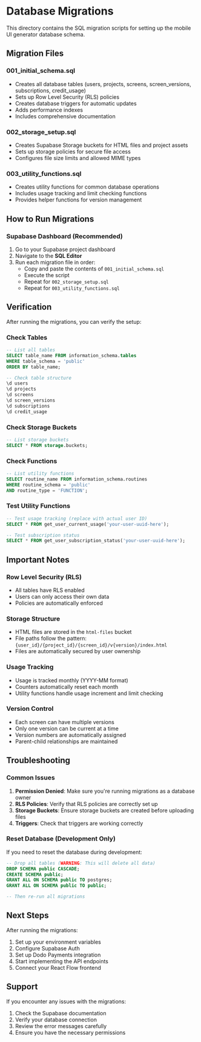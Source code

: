 # Database Migrations

This directory contains the SQL migration scripts for setting up the mobile UI generator database schema.

## Migration Files

### 001_initial_schema.sql
- Creates all database tables (users, projects, screens, screen_versions, subscriptions, credit_usage)
- Sets up Row Level Security (RLS) policies
- Creates database triggers for automatic updates
- Adds performance indexes
- Includes comprehensive documentation

### 002_storage_setup.sql
- Creates Supabase Storage buckets for HTML files and project assets
- Sets up storage policies for secure file access
- Configures file size limits and allowed MIME types

### 003_utility_functions.sql
- Creates utility functions for common database operations
- Includes usage tracking and limit checking functions
- Provides helper functions for version management

## How to Run Migrations

### Supabase Dashboard (Recommended)

1. Go to your Supabase project dashboard
2. Navigate to the **SQL Editor**
3. Run each migration file in order:
   - Copy and paste the contents of `001_initial_schema.sql`
   - Execute the script
   - Repeat for `002_storage_setup.sql`
   - Repeat for `003_utility_functions.sql`

## Verification

After running the migrations, you can verify the setup:

### Check Tables
```sql
-- List all tables
SELECT table_name FROM information_schema.tables 
WHERE table_schema = 'public' 
ORDER BY table_name;

-- Check table structure
\d users
\d projects
\d screens
\d screen_versions
\d subscriptions
\d credit_usage
```

### Check Storage Buckets
```sql
-- List storage buckets
SELECT * FROM storage.buckets;
```

### Check Functions
```sql
-- List utility functions
SELECT routine_name FROM information_schema.routines 
WHERE routine_schema = 'public' 
AND routine_type = 'FUNCTION';
```

### Test Utility Functions
```sql
-- Test usage tracking (replace with actual user ID)
SELECT * FROM get_user_current_usage('your-user-uuid-here');

-- Test subscription status
SELECT * FROM get_user_subscription_status('your-user-uuid-here');
```

## Important Notes

### Row Level Security (RLS)
- All tables have RLS enabled
- Users can only access their own data
- Policies are automatically enforced

### Storage Structure
- HTML files are stored in the `html-files` bucket
- File paths follow the pattern: `{user_id}/{project_id}/{screen_id}/v{version}/index.html`
- Files are automatically secured by user ownership

### Usage Tracking
- Usage is tracked monthly (YYYY-MM format)
- Counters automatically reset each month
- Utility functions handle usage increment and limit checking

### Version Control
- Each screen can have multiple versions
- Only one version can be current at a time
- Version numbers are automatically assigned
- Parent-child relationships are maintained

## Troubleshooting

### Common Issues

1. **Permission Denied**: Make sure you're running migrations as a database owner
2. **RLS Policies**: Verify that RLS policies are correctly set up
3. **Storage Buckets**: Ensure storage buckets are created before uploading files
4. **Triggers**: Check that triggers are working correctly

### Reset Database (Development Only)

If you need to reset the database during development:

```sql
-- Drop all tables (WARNING: This will delete all data)
DROP SCHEMA public CASCADE;
CREATE SCHEMA public;
GRANT ALL ON SCHEMA public TO postgres;
GRANT ALL ON SCHEMA public TO public;

-- Then re-run all migrations
```

## Next Steps

After running the migrations:

1. Set up your environment variables
2. Configure Supabase Auth
3. Set up Dodo Payments integration
4. Start implementing the API endpoints
5. Connect your React Flow frontend

## Support

If you encounter any issues with the migrations:

1. Check the Supabase documentation
2. Verify your database connection
3. Review the error messages carefully
4. Ensure you have the necessary permissions 